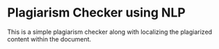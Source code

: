 # Plagiarism Checker using NLP
 This is a simple plagiarism checker along with localizing the plagiarized content within the document.
